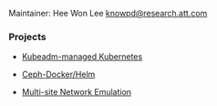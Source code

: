 Maintainer: Hee Won Lee <knowpd@research.att.com>  

### Projects

- [Kubeadm-managed Kubernetes](./sds/install-kubeadm)

- [Ceph-Docker/Helm](./sds/ceph-docker/examples/helm)

- [Multi-site Network Emulation](./multisite-netemu)
